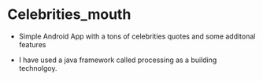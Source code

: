 # Celebrities_mouth

- Simple Android App with a tons of celebrities quotes and some additonal features

- I have used a java framework called processing as a building technolgoy.
